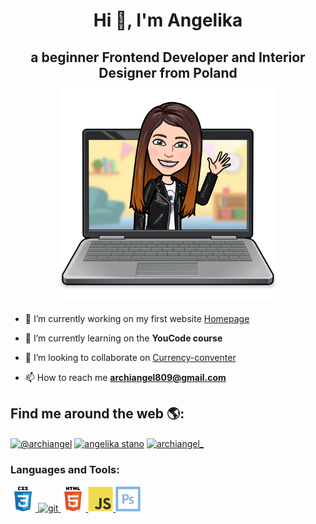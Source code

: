 <h1 align="center">Hi 👋, I'm Angelika</h1> 

<h2 align="center">
a beginner Frontend Developer and Interior Designer from Poland<br>
<img src="https://raw.githubusercontent.com/archiangel-lab/homepage/main/images/laptop%20wave.png" alt="drawing" width="350"/>
</h2>


- 🔭 I’m currently working on my first website [Homepage](https://archiangel-lab.github.io/homepage/)

- 🌱 I’m currently learning on the **YouCode course**

- 👯 I’m looking to collaborate on [Currency-conventer](https://archiangel-lab.github.io/currency-conventer/)

- 📫 How to reach me **archiangel809@gmail.com**

<h2 align="left">Find me around the web 🌎:
</h2>
<p align="left">
<a href="https://codepen.io/Archiangel" target="blank"><img align="center" src="https://raw.githubusercontent.com/rahuldkjain/github-profile-readme-generator/master/src/images/icons/Social/codepen.svg" alt="@archiangel" height="30" width="40" /></a>
<a href="https://pl.linkedin.com/in/angelika-stano-7357a5106" target="blank"><img align="center" src="https://raw.githubusercontent.com/rahuldkjain/github-profile-readme-generator/master/src/images/icons/Social/linked-in-alt.svg" alt="angelika stano" height="30" width="40" /></a>
<a href="https://instagram.com/archiangel_" target="blank"><img align="center" src="https://raw.githubusercontent.com/rahuldkjain/github-profile-readme-generator/master/src/images/icons/Social/instagram.svg" alt="archiangel_" height="30" width="40" /></a>
</p>

<h3 align="left">Languages and Tools:</h3>
<p align="left"> <a href="https://www.w3schools.com/css/" target="_blank" rel="noreferrer"> <img src="https://raw.githubusercontent.com/devicons/devicon/master/icons/css3/css3-original-wordmark.svg" alt="css3" width="40" height="40"/> </a> <a href="https://git-scm.com/" target="_blank" rel="noreferrer"> <img src="https://www.vectorlogo.zone/logos/git-scm/git-scm-icon.svg" alt="git" width="40" height="40"/> </a> <a href="https://www.w3.org/html/" target="_blank" rel="noreferrer"> <img src="https://raw.githubusercontent.com/devicons/devicon/master/icons/html5/html5-original-wordmark.svg" alt="html5" width="40" height="40"/> </a> <a href="https://developer.mozilla.org/en-US/docs/Web/JavaScript" target="_blank" rel="noreferrer"> <img src="https://raw.githubusercontent.com/devicons/devicon/master/icons/javascript/javascript-original.svg" alt="javascript" width="40" height="40"/> </a> <a href="https://www.photoshop.com/en" target="_blank" rel="noreferrer"> <img src="https://raw.githubusercontent.com/devicons/devicon/master/icons/photoshop/photoshop-line.svg" alt="photoshop" width="40" height="40"/> </a> </p>


<!---
archiangel-lab/archiangel-lab is a ✨ special ✨ repository because its `README.md` (this file) appears on your GitHub profile.
You can click the Preview link to take a look at your changes.
--->
